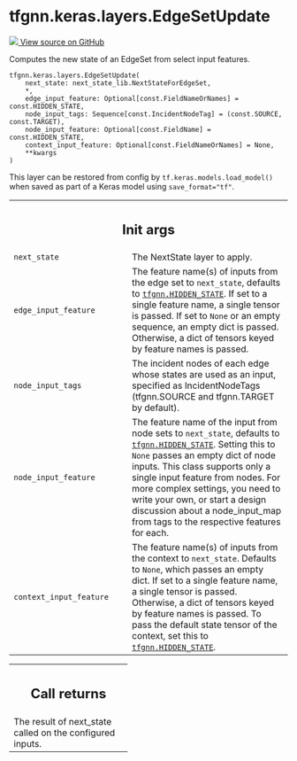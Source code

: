 # tfgnn.keras.layers.EdgeSetUpdate

<!-- Insert buttons and diff -->

<a target="_blank" href="https://github.com/tensorflow/gnn/tree/master/tensorflow_gnn/keras/layers/graph_update.py#L264-L356">
<img src="https://www.tensorflow.org/images/GitHub-Mark-32px.png" /> View source
on GitHub </a>

Computes the new state of an EdgeSet from select input features.

<pre class="devsite-click-to-copy prettyprint lang-py tfo-signature-link">
<code>tfgnn.keras.layers.EdgeSetUpdate(
    next_state: next_state_lib.NextStateForEdgeSet,
    *,
    edge_input_feature: Optional[const.FieldNameOrNames] = const.HIDDEN_STATE,
    node_input_tags: Sequence[const.IncidentNodeTag] = (const.SOURCE, const.TARGET),
    node_input_feature: Optional[const.FieldName] = const.HIDDEN_STATE,
    context_input_feature: Optional[const.FieldNameOrNames] = None,
    **kwargs
)
</code></pre>

<!-- Placeholder for "Used in" -->

This layer can be restored from config by `tf.keras.models.load_model()` when
saved as part of a Keras model using `save_format="tf"`.

<!-- Tabular view -->

 <table class="responsive fixed orange">
<colgroup><col width="214px"><col></colgroup>
<tr><th colspan="2"><h2 class="add-link">Init args</h2></th></tr>

<tr>
<td>
<code>next_state</code><a id="next_state"></a>
</td>
<td>
The NextState layer to apply.
</td>
</tr><tr>
<td>
<code>edge_input_feature</code><a id="edge_input_feature"></a>
</td>
<td>
The feature name(s) of inputs from the edge set to
<code>next_state</code>, defaults to <a href="../../../tfgnn.md#HIDDEN_STATE"><code>tfgnn.HIDDEN_STATE</code></a>.
If set to a single feature name, a single tensor is passed.
If set to <code>None</code> or an empty sequence, an empty dict is passed.
Otherwise, a dict of tensors keyed by feature names is passed.
</td>
</tr><tr>
<td>
<code>node_input_tags</code><a id="node_input_tags"></a>
</td>
<td>
The incident nodes of each edge whose states are used
as an input, specified as IncidentNodeTags (tfgnn.SOURCE and tfgnn.TARGET
by default).
</td>
</tr><tr>
<td>
<code>node_input_feature</code><a id="node_input_feature"></a>
</td>
<td>
The feature name of the input from node sets to
<code>next_state</code>, defaults to <a href="../../../tfgnn.md#HIDDEN_STATE"><code>tfgnn.HIDDEN_STATE</code></a>.
Setting this to <code>None</code> passes an empty dict of node inputs.
This class supports only a single input feature from nodes. For more
complex settings, you need to write your own, or start a design discussion
about a node_input_map from tags to the respective features for each.
</td>
</tr><tr>
<td>
<code>context_input_feature</code><a id="context_input_feature"></a>
</td>
<td>
The feature name(s) of inputs from the context to
<code>next_state</code>. Defaults to <code>None</code>, which passes an empty dict.
If set to a single feature name, a single tensor is passed.
Otherwise, a dict of tensors keyed by feature names is passed.
To pass the default state tensor of the context, set this to
<a href="../../../tfgnn.md#HIDDEN_STATE"><code>tfgnn.HIDDEN_STATE</code></a>.
</td>
</tr>
</table>

<!-- Tabular view -->

 <table class="responsive fixed orange">
<colgroup><col width="214px"><col></colgroup>
<tr><th colspan="2"><h2 class="add-link">Call returns</h2></th></tr>
<tr class="alt">
<td colspan="2">
The result of next_state called on the configured inputs.
</td>
</tr>

</table>
